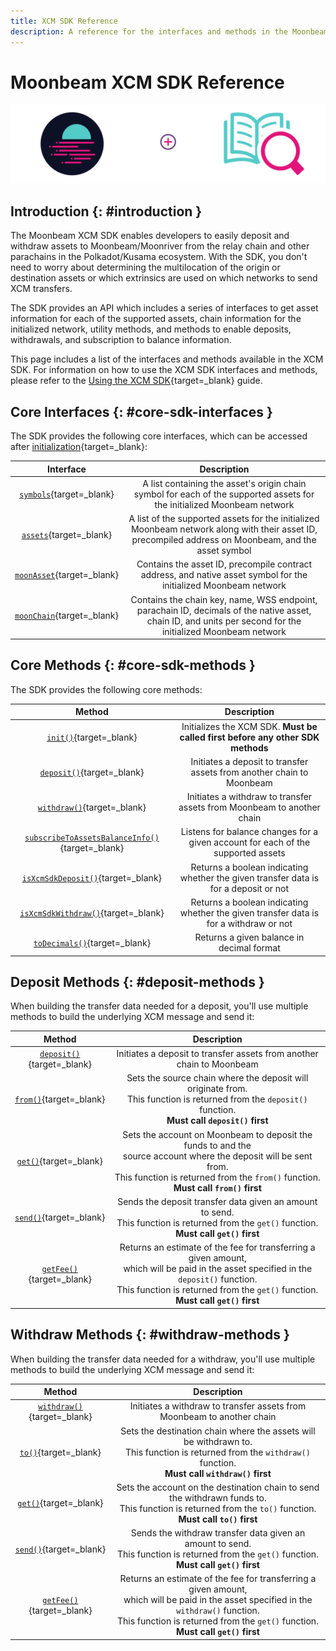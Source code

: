 ```yaml
---
title: XCM SDK Reference
description: A reference for the interfaces and methods in the Moonbeam XCM SDK, which can be used to send XCM transfers between Moonbeam and other chains in the ecosystem.
---
```


# Moonbeam XCM SDK Reference

![XCM SDK Banner](/images/builders/xcm/sdk/reference-banner.png)

## Introduction {: #introduction }

The Moonbeam XCM SDK enables developers to easily deposit and withdraw assets to Moonbeam/Moonriver from the relay chain and other parachains in the Polkadot/Kusama ecosystem. With the SDK, you don't need to worry about determining the multilocation of the origin or destination assets or which extrinsics are used on which networks to send XCM transfers.

The SDK provides an API which includes a series of interfaces to get asset information for each of the supported assets, chain information for the initialized network, utility methods, and methods to enable deposits, withdrawals, and subscription to balance information.

This page includes a list of the interfaces and methods available in the XCM SDK. For information on how to use the XCM SDK interfaces and methods, please refer to the [Using the XCM SDK](/builders/xcm/xcm-sdk/xcm-sdk){target=_blank} guide.

## Core Interfaces {: #core-sdk-interfaces }

The SDK provides the following core interfaces, which can be accessed after [initialization](/builders/xcm/xcm-sdk/xcm-sdk/#initializing){target=_blank}:

|                                   Interface                                    |                                                                         Description                                                                         |
|:------------------------------------------------------------------------------:|:-----------------------------------------------------------------------------------------------------------------------------------------------------------:|
|       [`symbols`](/builders/xcm/xcm-sdk/xcm-sdk/#symbols){target=_blank}       |                   A list containing the asset's origin chain symbol for each of the supported assets for the initialized Moonbeam network                   |
|        [`assets`](/builders/xcm/xcm-sdk/xcm-sdk/#assets){target=_blank}        |    A list of the supported assets for the initialized Moonbeam network along with their asset ID, precompiled address on Moonbeam, and the asset symbol     |
|   [`moonAsset`](/builders/xcm/xcm-sdk/xcm-sdk/#native-assets){target=_blank}   |                      Contains the asset ID, precompile contract address, and native asset symbol for the initialized Moonbeam network                       |
| [`moonChain`](/builders/xcm/xcm-sdk/xcm-sdk/#native-chain-data){target=_blank} | Contains the chain key, name, WSS endpoint, parachain ID, decimals of the native asset, chain ID, and units per second for the initialized Moonbeam network |

## Core Methods {: #core-sdk-methods }

The SDK provides the following core methods:

|                                           Method                                            |                                      Description                                      |
|:-------------------------------------------------------------------------------------------:|:-------------------------------------------------------------------------------------:|
|           [`init()`](/builders/xcm/xcm-sdk/xcm-sdk/#initializing){target=_blank}            |    Initializes the XCM SDK. **Must be called first before any other SDK methods**     |
|            [`deposit()`](/builders/xcm/xcm-sdk/xcm-sdk/#deposit){target=_blank}             |         Initiates a deposit to transfer assets from another chain to Moonbeam         |
|           [`withdraw()`](/builders/xcm/xcm-sdk/xcm-sdk/#withdraw){target=_blank}            |        Initiates a withdraw to transfer assets from Moonbeam to another chain         |
| [`subscribeToAssetsBalanceInfo()`](/builders/xcm/xcm-sdk/xcm-sdk/#subscribe){target=_blank} |   Listens for balance changes for a given account for each of the supported assets    |
|     [`isXcmSdkDeposit()`](/builders/xcm/xcm-sdk/xcm-sdk/#deposit-check){target=_blank}      | Returns a boolean indicating whether the given transfer data is for a deposit or not  |
|    [`isXcmSdkWithdraw()`](/builders/xcm/xcm-sdk/xcm-sdk/#withdraw-check){target=_blank}     | Returns a boolean indicating whether the given transfer data is for a withdraw or not |
|          [`toDecimals()`](/builders/xcm/xcm-sdk/xcm-sdk/#decimals){target=_blank}           |                       Returns a given balance in decimal format                       |

## Deposit Methods {: #deposit-methods }

When building the transfer data needed for a deposit, you'll use multiple methods to build the underlying XCM message and send it:

|                                   Method                                    |                                                                                                            Description                                                                                                            |
|:---------------------------------------------------------------------------:|:---------------------------------------------------------------------------------------------------------------------------------------------------------------------------------------------------------------------------------:|
|    [`deposit()`](/builders/xcm/xcm-sdk/xcm-sdk/#deposit){target=_blank}     |                                                                               Initiates a deposit to transfer assets from another chain to Moonbeam                                                                               |
|       [`from()`](/builders/xcm/xcm-sdk/xcm-sdk/#from){target=_blank}        |                                  Sets the source chain where the deposit will originate from. <br> This function is returned from the `deposit()` function. <br> **Must call `deposit()` first**                                  |
|    [`get()`](/builders/xcm/xcm-sdk/xcm-sdk/#get-deposit){target=_blank}     |        Sets the account on Moonbeam to deposit the funds to and the <br> source account where the deposit will be sent from. <br> This function is returned from the `from()` function. <br> **Must call `from()` first**         |
|   [`send()`](/builders/xcm/xcm-sdk/xcm-sdk/#send-deposit){target=_blank}    |                                          Sends the deposit transfer data given an amount to send. <br> This function is returned from the `get()` function. <br> **Must call `get()` first**                                           |
| [`getFee()`](/builders/xcm/xcm-sdk/xcm-sdk/#get-fee-deposit){target=_blank} | Returns an estimate of the fee for transferring a given amount, <br> which will be paid in the asset specified in the `deposit()` function. <br> This function is returned from the `get()` function. <br> **Must call `get()` first** |

## Withdraw Methods {: #withdraw-methods }

When building the transfer data needed for a withdraw, you'll use multiple methods to build the underlying XCM message and send it:

|                                    Method                                    |                                                                                                               Description                                                                                                               |
|:----------------------------------------------------------------------------:|:---------------------------------------------------------------------------------------------------------------------------------------------------------------------------------------------------------------------------------------:|
|    [`withdraw()`](/builders/xcm/xcm-sdk/xcm-sdk/#withdraw){target=_blank}    |                                                                                 Initiates a withdraw to transfer assets from Moonbeam to another chain                                                                                  |
|          [`to()`](/builders/xcm/xcm-sdk/xcm-sdk/#to){target=_blank}          |                                 Sets the destination chain where the assets will be withdrawn to. <br> This function is returned from the `withdraw()` function. <br> **Must call `withdraw()` first**                                  |
|    [`get()`](/builders/xcm/xcm-sdk/xcm-sdk/#get-withdraw){target=_blank}     |                                   Sets the account on the destination chain to send the withdrawn funds to. <br> This function is returned from the `to()` function. <br> **Must call `to()` first**                                    |
|   [`send()`](/builders/xcm/xcm-sdk/xcm-sdk/#send-withdraw){target=_blank}    |                                          Sends the withdraw transfer data given an amount to send. <br> This function is returned from the `get()` function. <br> **Must call `get()` first**                                           |
| [`getFee()`](/builders/xcm/xcm-sdk/xcm-sdk/#get-fee-withdraw){target=_blank} | Returns an estimate of the fee for transferring a given amount, <br> which will be paid in the asset specified in the `withdraw()` function. <br> This function is returned from the `get()` function. <br> **Must call `get()` first** |
